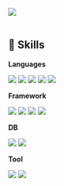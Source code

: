<a href="https://kihyun1998.github.io/" target="_blank"><img src="https://img.shields.io/badge/Blog-181717?style=flat-square&logo=github&logoColor=white"/></a>
<br/><br/>


## 🦾 Skills

**Languages**

<img src="https://img.shields.io/badge/golang-00ADD8?style=plastic&logo=go&logoColor=white"/> <img src="https://img.shields.io/badge/csharp-512BD4?style=plastic&logo=csharp&logoColor=white"/> <img src="https://img.shields.io/badge/python-3776AB?style=plastic&logo=python&logoColor=white"/> <img src="https://img.shields.io/badge/javascript-F7DF1E?style=plastic&logo=javascript&logoColor=black"/> <img src="https://img.shields.io/badge/dart-0175C2?style=plastic&logo=dart&logoColor=black"/> 


**Framework**

<img src="https://img.shields.io/badge/flutter-02569B?style=plastic&logo=flutter&logoColor=white"/> <img src="https://img.shields.io/badge/gRPC-00ADD8?style=plastic&logo=go&logoColor=white"/> <img src="https://img.shields.io/badge/react-1e1e1e?style=plastic&logo=react&logoColor=61DAFB"/> <img src="https://img.shields.io/badge/fastapi-009688?style=plastic&logo=fastapi&logoColor=white"/>

**DB**

<img src="https://img.shields.io/badge/postgresql-4169E1?style=plastic&logo=postgresql&logoColor=white"/> <img src="https://img.shields.io/badge/mongodb-47A248?style=plastic&logo=mongodb&logoColor=white"/>

**Tool**

<img src="https://img.shields.io/badge/jira-0052CC?style=plastic&logo=jira&logoColor=white"/> <img src="https://img.shields.io/badge/GitHub_Actions-2088FF?style=plastic&logo=githubactions&logoColor=white"/>


<!--
**kihyun1998/kihyun1998** is a ✨ _special_ ✨ repository because its `README.md` (this file) appears on your GitHub profile.

Here are some ideas to get you started:

- 🔭 I’m currently working on ...
- 🌱 I’m currently learning ...
- 👯 I’m looking to collaborate on ...
- 🤔 I’m looking for help with ...
- 💬 Ask me about ...
- 📫 How to reach me: ...
- 😄 Pronouns: ...
- ⚡ Fun fact: ...
-->
